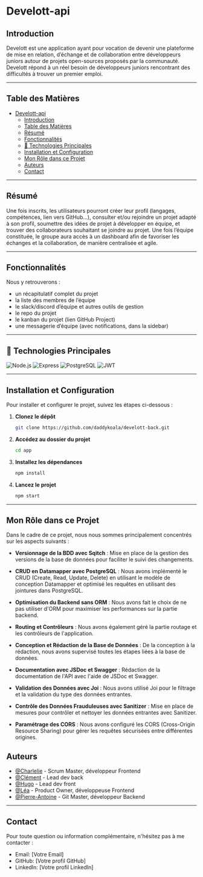 # Develott-api

## Introduction

Develott est une application ayant pour vocation de devenir une plateforme de mise en relation, d’échange et de collaboration entre développeurs juniors autour de projets open-sources proposés par la communauté. Develott répond à un réel besoin de développeurs juniors rencontrant des difficultés à trouver un premier emploi.

---

## Table des Matières

- [Develott-api](#develott-api)
  - [Introduction](#introduction)
  - [Table des Matières](#table-des-matières)
  - [Résumé](#résumé)
  - [Fonctionnalités](#fonctionnalités)
  - [🤖 Technologies Principales](#-technologies-principales)
  - [Installation et Configuration](#installation-et-configuration)
  - [Mon Rôle dans ce Projet](#mon-rôle-dans-ce-projet)
  - [Auteurs](#auteurs)
  - [Contact](#contact)

---

## Résumé

Une fois inscrits, les utilisateurs pourront créer leur profil (langages, compétences, lien vers GitHub…), consulter et/ou rejoindre un projet adapté à son profil, soumettre des idées de projet à développer en équipe, et trouver des collaborateurs souhaitant se joindre au projet. Une fois l’équipe constituée, le groupe aura accès à un dashboard afin de favoriser les échanges et la collaboration, de manière centralisée et agile.

---

## Fonctionnalités

Nous y retrouverons : 

- un récapitulatif complet du projet
- la liste des membres de l’équipe
- le slack/discord d’équipe et autres outils de gestion
- le repo du projet
- le kanban du projet (lien GitHub Project)
- une messagerie d’équipe (avec notifications, dans la sidebar)

---

## 🤖 Technologies Principales

![Node.js](https://img.shields.io/badge/Node.js-339933?style=flat-square&logo=nodedotjs&logoColor=white) ![Express](https://img.shields.io/badge/Express-000000?style=flat-square&logo=express&logoColor=white) ![PostgreSQL](https://img.shields.io/badge/PostgreSQL-4169E1?style=flat-square&logo=postgresql&logoColor=white)  ![JWT](https://img.shields.io/badge/JWT-00f6e6?style=flat-square&logo=jsonwebtokens&logoColor=white)

---

## Installation et Configuration

Pour installer et configurer le projet, suivez les étapes ci-dessous :

1. **Clonez le dépôt**

    ```bash
    git clone https://github.com/daddykoala/develott-back.git
    ```

2. **Accédez au dossier du projet**

    ```bash
    cd app
    ```

3. **Installez les dépendances**

    ```bash
    npm install
    ```

4. **Lancez le projet**

    ```bash
    npm start
    ```


---
## Mon Rôle dans ce Projet

Dans le cadre de ce projet, nous nous sommes principalement concentrés sur les aspects suivants :

- **Versionnage de la BDD avec Sqitch** : Mise en place de la gestion des versions de la base de données pour faciliter le suivi des changements.
  
- **CRUD en Datamapper avec PostgreSQL** : Nous avons implémenté le CRUD (Create, Read, Update, Delete) en utilisant le modèle de conception Datamapper et optimisé les requêtes en utilisant des jointures dans PostgreSQL.
  
- **Optimisation du Backend sans ORM** : Nous avons fait le choix de ne pas utiliser d'ORM pour maximiser les performances sur la partie backend.
  
- **Routing et Contrôleurs** : Nous avons également géré la partie routage et les contrôleurs de l'application.
  
- **Conception et Rédaction de la Base de Données** : De la conception à la rédaction, nous avons supervisé toutes les étapes liées à la base de données.
  
- **Documentation avec JSDoc et Swagger** : Rédaction de la documentation de l'API avec l'aide de JSDoc et Swagger.
  
- **Validation des Données avec Joi** : Nous avons utilisé Joi pour le filtrage et la validation du type des données entrantes.
  
- **Contrôle des Données Frauduleuses avec Sanitizer** : Mise en place de mesures pour contrôler et nettoyer les données entrantes avec Sanitizer.

- **Paramétrage des CORS** : Nous avons configuré les CORS (Cross-Origin Resource Sharing) pour gérer les requêtes sécurisées entre différentes origines.
  
## Auteurs

- [@Charlelie](https://github.com/Charlelielataste) - Scrum Master, développeur Frontend
- [@Clément](https://github.com/daddykoala) - Lead dev back
- [@Hugo](https://github.com/Hugo-Latreille) - Lead dev front
- [@Léa](https://github.com/Lea-Bramoulle) - Product Owner, développeuse Frontend
- [@Pierre-Antoine](https://github.com/Pierreantoine-p) - Git Master, développeur Backend

---

## Contact

Pour toute question ou information complémentaire, n'hésitez pas à me contacter :

- Email: [Votre Email]
- GitHub: [Votre profil GitHub]
- LinkedIn: [Votre profil LinkedIn]

